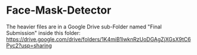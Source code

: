 # Face-Mask-Detector
The heavier files are in a Google Drive sub-Folder named "Final Submission" inside this folder: https://drive.google.com/drive/folders/1K4miB1lwknRzUoDGAgZjXGsX9tC6Pyc2?usp=sharing
